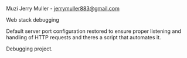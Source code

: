 Muzi Jerry Muller - jerrymuller883@gmail.com

Web stack debugging

Default server port configuration restored to ensure proper listening and handling of HTTP requests
and theres a script that automates it.








Debugging project.
